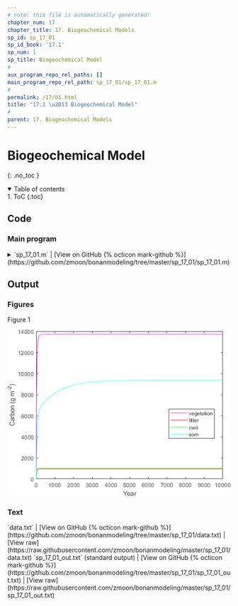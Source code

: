 ```yaml
---
# note: this file is automatically generated!
chapter_num: 17
chapter_title: 17. Biogeochemical Models
sp_id: sp_17_01
sp_id_book: '17.1'
sp_num: 1
sp_title: Biogeochemical Model
# 
aux_program_repo_rel_paths: []
main_program_repo_rel_path: sp_17_01/sp_17_01.m
# 
permalink: /17/01.html
title: "17.1 \u2013 Biogeochemical Model"
# 
parent: 17. Biogeochemical Models
---
```


# Biogeochemical Model
{: .no_toc }

<details open markdown="block">
  <summary markdown=0 class="text-delta">Table of contents</summary>
1. ToC
{:toc}
</details>

## Code

### Main program

<details>
  <summary markdown="span">
    `sp_17_01.m`
    <span class="program-code-link-sep">|</span>
    [View on GitHub {% octicon mark-github %}](https://github.com/zmoon/bonanmodeling/tree/master/sp_17_01/sp_17_01.m)
  </summary>

```matlab
% Supplemental program 17.1

% -----------------------------
% Example of a simple BGC model
% -----------------------------

% --------------
% Initialization
% --------------

% --- number of pools

npool = 9;

% --- NPP (gC/m2/day)

U = 1000 / 365;

% --- NPP partitioning: B(i,1) = NPP partitioning to pool i

B(1,1) = 0.25;            % leaf
B(2,1) = 0.55;            % fine root
B(3,1) = 0.20;            % wood
B(4,1) = 0;               % metabolic litter
B(5,1) = 0;               % structural litter
B(6,1) = 0;               % coarse woody debris
B(7,1) = 0;               % fast SOM
B(8,1) = 0;               % slow SOM
B(9,1) = 0;               % passive SOM

% --- base turnover rate: K(i,i) = base turnover rate for pool i (/day)

K = zeros(npool,npool);   % zero array elements

K(1,1) = 1.12 / 365;      % leaf
K(2,2) = 0.10 / 365;      % fine root
K(3,3) = 0.025 / 365;     % wood
K(4,4) = 10.0 / 365;      % metabolic litter
K(5,5) = 0.95 / 365;      % structural litter
K(6,6) = 0.49 / 365;      % coarse woody debris
K(7,7) = 1.97 / 365;      % fast SOM
K(8,8) = 0.108 / 365;     % slow SOM
K(9,9) = 0.0024 / 365;    % passive SOM

% --- carbon transfer matrix: A(i,j) = fractional carbon flow from pool j that enters pool i

A = zeros(npool,npool);

A(1,1) = -1;
A(2,2) = -1;
A(3,3) = -1;
A(4,4) = -1;
A(5,5) = -1;
A(6,6) = -1;
A(7,7) = -1;
A(8,8) = -1;
A(9,9) = -1;

A(4,1) = 0.67;
A(5,1) = 0.33;
A(4,2) = 0.58;
A(5,2) = 0.42;
A(6,3) = 1.00;
A(7,4) = 0.45;
A(7,5) = 0.36;
A(8,5) = 0.14;
A(7,6) = 0.24;
A(8,6) = 0.28;
A(8,7) = 0.39;
A(9,7) = 0.006;
A(9,8) = 0.003;

% --- environmental scalar: xi(i,i) = environmental scalar for pool i

xi = zeros(npool,npool);

xi(1,1) = 1.01;
xi(2,2) = 1.00;
xi(3,3) = 1.00;
xi(4,4) = 0.40;
xi(5,5) = 0.40;
xi(6,6) = 0.40;
xi(7,7) = 0.40;
xi(8,8) = 0.40;
xi(9,9) = 0.40;

% --- initial pool size: C(i,1) = carbon for pool i (g C/m2)

C = zeros(npool,1);

% ------------------
% Time stepping loop
% ------------------

% --- length of time step (days)

dt = 1;

% --- number of years to simulate 

nyears = 10000;

% --- days per month

ndays = [31, 28, 31, 30, 31, 30, 31, 31, 30, 31, 30, 31];

% --- initialize step counter

nstep = 0;

% --- advance time

for year = 1:nyears
   for month = 1:12
      for day = 1:ndays(month)

         nstep = nstep + 1;       % step counter
         cumyear = nstep / 365;   % cumulative year

         % calculate pool increment dC for each pool - this is the full caculation for each pool

%        dC(1,1) = U * B(1,1) - xi(1,1) * K(1,1) * C(1,1);
%        dC(2,1) = U * B(2,1) - xi(2,2) * K(2,2) * C(2,1);
%        dC(3,1) = U * B(3,1) - xi(3,3) * K(3,3) * C(3,1);

%        dC(4,1) = A(4,1)*xi(1,1)*K(1,1)*C(1,1) + A(4,2)*xi(2,2)*K(2,2)*C(2,1) - xi(4,4)*K(4,4)*C(4,1);
%        dC(5,1) = A(5,1)*xi(1,1)*K(1,1)*C(1,1) + A(5,2)*xi(2,2)*K(2,2)*C(2,1) - xi(5,5)*K(5,5)*C(5,1);
%        dC(6,1) = xi(3,3)*K(3,3)*C(3,1) - xi(6,6)*K(6,6)*C(6,1);

%        dC(7,1) = A(7,4)*xi(4,4)*K(4,4)*C(4,1) + A(7,5)*xi(5,5)*K(5,5)*C(5,1) ...
%                + A(7,6)*xi(6,6)*K(6,6)*C(6,1) - xi(7,7)*K(7,7)*C(7,1);

%        dC(8,1) = A(8,5)*xi(5,5)*K(5,5)*C(5,1) + A(8,6)*xi(6,6)*K(6,6)*C(6,1) ...
%                + A(8,7)*xi(7,7)*K(7,7)*C(7,1) - xi(8,8)*K(8,8)*C(8,1);

%        dC(9,1) = A(9,7)*xi(7,7)*K(7,7)*C(7,1) + A(9,8)*xi(8,8)*K(8,8)*C(8,1) ...
%                - xi(9,9)*K(9,9)*C(9,1);

         % ... or calculate pool increment dC for each pool i - this is the generalized calculation

         for i = 1:npool
            dC(i,1) = U * B(i,1) - xi(i,i) * K(i,i) * C(i,1);
            for j = 1:npool
               if (j ~= i)
                  dC(i,1) = dC(i,1) + A(i,j) * xi(j,j) * K(j,j) * C(j,1);
               end
            end
         end

         % ... or use matrix algebra: dC = B * U + A * xi * K * C

%        dC = B * U + A * xi * K * C;

         % heterotrophic respiration

%        RH = (1 - A(7,4))          * xi(4,4) * K(4,4) * C(4,1) ...
%           + (1 - A(7,5) - A(8,5)) * xi(5,5) * K(5,5) * C(5,1) ...
%           + (1 - A(7,6) - A(8,6)) * xi(6,6) * K(6,6) * C(6,1) ...
%           + (1 - A(8,7) - A(9,7)) * xi(7,7) * K(7,7) * C(7,1) ...
%           + (1 - A(9,8))          * xi(8,8) * K(8,8) * C(8,1) ...
%           +                         xi(9,9) * K(9,9) * C(9,1);

         % ... or this is the generalized calculation

         RH = xi(9,9) * K(9,9) * C(9,1);
         for j = 4:8
            suma = 0;
            for i = 4:9
               if (i ~= j)
                  suma = suma + A(i,j);
               end
            end
            RH = RH + (1 - suma) * xi(j,j) * K(j,j) * C(j,1);
         end

         % update pools

         for i = 1:npool
            C(i,1) = C(i,1) + dC(i,1) * dt;
         end

         vegc = C(1,1) + C(2,1) + C(3,1);     % vegetation: leaf + root + wood
         litc = C(4,1) + C(5,1);              % litter: metabolic + structural
         cwdc = C(6,1);                       % coarse woody debris
         somc = C(7,1) + C(8,1) + C(9,1);     % soil organic matter: fast + slow + passive
         totc = vegc + litc + cwdc + somc;    % total carbon

         % balance check

         dCtot = 0;
         for i = 1:npool
            dCtot = dCtot + dC(i,1);
         end

         err = U - (RH + dCtot);
         if (abs(err) > 1e-12)
            fprintf('err = %15.5f\n',err)
            error ('BALANCE CHECK ERROR')
         end

      end
   end

   % save annual output for graphing

   x1(year) = cumyear;
   y1(year) = vegc;
   y2(year) = litc;
   y3(year) = cwdc;
   y4(year) = somc;
   y5(year) = totc;

   fprintf('year = %8.1f\n',cumyear)

end

% ----------------------
% write final pools
% ----------------------

fprintf('%8.1f %15.5f %15.5f %15.5f %15.5f %15.5f\n',cumyear,vegc,litc,cwdc,somc,totc)

% ----------------------
% equilibrium pool sizes
% ----------------------

C_eq = -U * ((A * xi * K) \ B);

vegc = C_eq(1,1) + C_eq(2,1) + C_eq(3,1);
litc = C_eq(4,1) + C_eq(5,1);
cwdc = C_eq(6,1);
somc = C_eq(7,1) + C_eq(8,1) + C_eq(9,1);
totc = vegc + litc + cwdc + somc;

fprintf('%8.1f %15.5f %15.5f %15.5f %15.5f %15.5f\n',cumyear,vegc,litc,cwdc,somc,totc)

% ----------------------
% graph data
% ----------------------

plot(x1,y1,'m-',x1,y2,'r-',x1,y3,'g-',x1,y4,'c-')
xlabel('Year')
ylabel('Carbon (g m^{-2})')
legend('vegetation','litter','cwd','som','Location','best')

% ----------------------------------
% Write formated output to text file
% ----------------------------------

data = [x1; y1; y2; y3; y4; y5];
fileID = fopen('data.txt','w');
fprintf(fileID,'%8s %15s %15s %15s %15s %15s\n','year','vegc','litc','cwdc','somc','totc');
fprintf(fileID,'%8.1f %15.5f %15.5f %15.5f %15.5f %15.5f\n',data);
fclose(fileID);
```
{: #main-program-code}

</details>



## Output

### Figures

Figure 1

<img src="https://raw.githubusercontent.com/zmoon/bonanmodeling/master/sp_17_01/fig01.png">

### Text
<span class="main-program-output-text-file-links-only">
  `data.txt`
  <span class="program-code-link-sep">|</span>
  [View on GitHub {% octicon mark-github %}](https://github.com/zmoon/bonanmodeling/tree/master/sp_17_01/data.txt)
  <span class="program-code-link-sep">|</span>
  [View raw](https://raw.githubusercontent.com/zmoon/bonanmodeling/master/sp_17_01/data.txt)
</span>
<span class="main-program-output-text-file-links-only">
  `sp_17_01_out.txt` (standard output)
  <span class="program-code-link-sep">|</span>
  [View on GitHub {% octicon mark-github %}](https://github.com/zmoon/bonanmodeling/tree/master/sp_17_01/sp_17_01_out.txt)
  <span class="program-code-link-sep">|</span>
  [View raw](https://raw.githubusercontent.com/zmoon/bonanmodeling/master/sp_17_01/sp_17_01_out.txt)
</span>